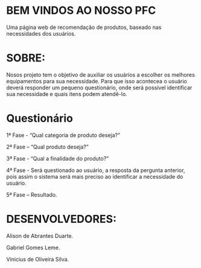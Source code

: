 # BEM VINDOS AO NOSSO PFC
Uma página web de recomendação de produtos, baseado nas necessidades dos usuários.

# SOBRE:

Nosos projeto tem o objetivo de auxiliar os usuários a escolher os melhores equipamentos para sua necessidade.
Para que isso acontecea o usuário deverá responder um pequeno questionário, onde será possível  identificar sua necessidade e quais itens podem atendê-lo.


# Questionário

1ª Fase - “Qual categoria de produto deseja?” 

2ª Fase – “Qual produto deseja?” 

3ª Fase - “Qual a finalidade do produto?” 

4ª Fase - Será questionado ao usuário, a resposta da pergunta anterior, pois assim o sistema será mais preciso ao identificar a necessidade do usuário.

5ª Fase – Resultado.

# DESENVOLVEDORES:
Alison de Abrantes Duarte.

Gabriel Gomes Leme.

Vinicius de Oliveira Silva.


